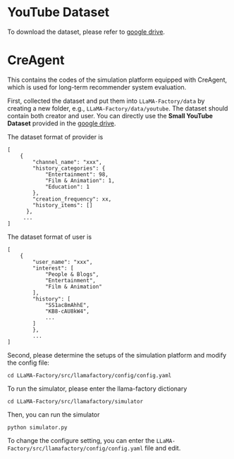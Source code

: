 # YouTube Dataset
To download the dataset, please refer to [google drive](https://drive.google.com/drive/folders/1PwNygSNd-L161x-wDmiwq78E0_VwzoMh?usp=sharing).

# CreAgent
This contains the codes of the simulation platform  equipped with CreAgent, which is used for long-term recommender system evaluation.


First, collected the dataset and put them into `LLaMA-Factory/data` by creating a new folder, e.g., `LLaMA-Factory/data/youtube`. The dataset should contain both creator and user. You can directly use the **Small YouTube Dataset** provided in the [google drive](https://drive.google.com/drive/folders/1PwNygSNd-L161x-wDmiwq78E0_VwzoMh?usp=sharing).

The dataset format of provider is 
```
[
    {
        "channel_name": "xxx",
        "history_categories": {
            "Entertainment": 98,
            "Film & Animation": 1,
            "Education": 1
        },
        "creation_frequency": xx,
        "history_items": []
      },
     ...
]
```


The dataset format of user is 
```
[
    {
        "user_name": "xxx",
        "interest": [
            "People & Blogs",
            "Entertainment",
            "Film & Animation"
        ],
        "history": [
            "SS1ac8mAhhE",
            "KB8-cAU8kW4",
            ...
        ]
        },
        ...
]
```

Second, please determine the setups of the simulation platform and modify the config file:

`
cd LLaMA-Factory/src/llamafactory/config/config.yaml
`

To run the simulator, please enter the llama-factory dictionary

`
cd LLaMA-Factory/src/llamafactory/simulator
`

Then, you can run the simulator

`
python simulator.py
`


To change the configure setting, you can enter the `LLaMA-Factory/src/llamafactory/config/config.yaml` file and edit. 



